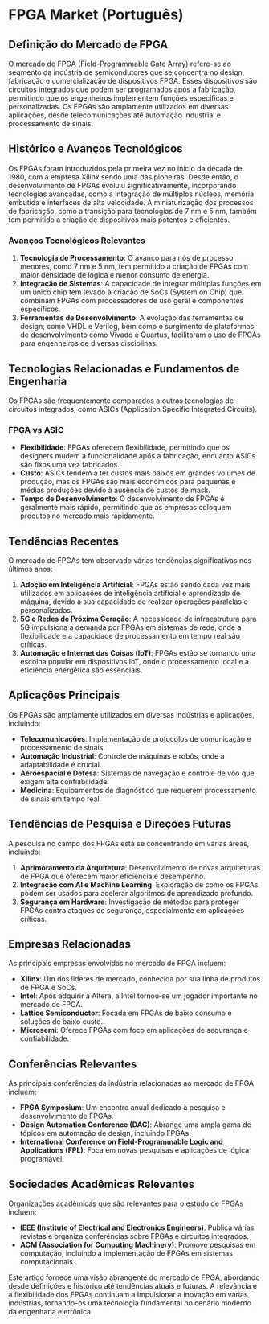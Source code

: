 # FPGA Market (Português)

## Definição do Mercado de FPGA

O mercado de FPGA (Field-Programmable Gate Array) refere-se ao segmento da indústria de semicondutores que se concentra no design, fabricação e comercialização de dispositivos FPGA. Esses dispositivos são circuitos integrados que podem ser programados após a fabricação, permitindo que os engenheiros implementem funções específicas e personalizadas. Os FPGAs são amplamente utilizados em diversas aplicações, desde telecomunicações até automação industrial e processamento de sinais.

## Histórico e Avanços Tecnológicos

Os FPGAs foram introduzidos pela primeira vez no início da década de 1980, com a empresa Xilinx sendo uma das pioneiras. Desde então, o desenvolvimento de FPGAs evoluiu significativamente, incorporando tecnologias avançadas, como a integração de múltiplos núcleos, memória embutida e interfaces de alta velocidade. A miniaturização dos processos de fabricação, como a transição para tecnologias de 7 nm e 5 nm, também tem permitido a criação de dispositivos mais potentes e eficientes.

### Avanços Tecnológicos Relevantes

1. **Tecnologia de Processamento**: O avanço para nós de processo menores, como 7 nm e 5 nm, tem permitido a criação de FPGAs com maior densidade de lógica e menor consumo de energia.
2. **Integração de Sistemas**: A capacidade de integrar múltiplas funções em um único chip tem levado à criação de SoCs (System on Chip) que combinam FPGAs com processadores de uso geral e componentes específicos.
3. **Ferramentas de Desenvolvimento**: A evolução das ferramentas de design, como VHDL e Verilog, bem como o surgimento de plataformas de desenvolvimento como Vivado e Quartus, facilitaram o uso de FPGAs para engenheiros de diversas disciplinas.

## Tecnologias Relacionadas e Fundamentos de Engenharia

Os FPGAs são frequentemente comparados a outras tecnologias de circuitos integrados, como ASICs (Application Specific Integrated Circuits). 

### FPGA vs ASIC

- **Flexibilidade**: FPGAs oferecem flexibilidade, permitindo que os designers mudem a funcionalidade após a fabricação, enquanto ASICs são fixos uma vez fabricados.
- **Custo**: ASICs tendem a ter custos mais baixos em grandes volumes de produção, mas os FPGAs são mais econômicos para pequenas e médias produções devido à ausência de custos de mask.
- **Tempo de Desenvolvimento**: O desenvolvimento de FPGAs é geralmente mais rápido, permitindo que as empresas coloquem produtos no mercado mais rapidamente.

## Tendências Recentes

O mercado de FPGAs tem observado várias tendências significativas nos últimos anos:

1. **Adoção em Inteligência Artificial**: FPGAs estão sendo cada vez mais utilizados em aplicações de inteligência artificial e aprendizado de máquina, devido à sua capacidade de realizar operações paralelas e personalizadas.
2. **5G e Redes de Próxima Geração**: A necessidade de infraestrutura para 5G impulsiona a demanda por FPGAs em sistemas de rede, onde a flexibilidade e a capacidade de processamento em tempo real são críticas.
3. **Automação e Internet das Coisas (IoT)**: FPGAs estão se tornando uma escolha popular em dispositivos IoT, onde o processamento local e a eficiência energética são essenciais.

## Aplicações Principais

Os FPGAs são amplamente utilizados em diversas indústrias e aplicações, incluindo:

- **Telecomunicações**: Implementação de protocolos de comunicação e processamento de sinais.
- **Automação Industrial**: Controle de máquinas e robôs, onde a adaptabilidade é crucial.
- **Aeroespacial e Defesa**: Sistemas de navegação e controle de vôo que exigem alta confiabilidade.
- **Medicina**: Equipamentos de diagnóstico que requerem processamento de sinais em tempo real.

## Tendências de Pesquisa e Direções Futuras

A pesquisa no campo dos FPGAs está se concentrando em várias áreas, incluindo:

1. **Aprimoramento da Arquitetura**: Desenvolvimento de novas arquiteturas de FPGA que oferecem maior eficiência e desempenho.
2. **Integração com AI e Machine Learning**: Exploração de como os FPGAs podem ser usados para acelerar algoritmos de aprendizado profundo.
3. **Segurança em Hardware**: Investigação de métodos para proteger FPGAs contra ataques de segurança, especialmente em aplicações críticas.

## Empresas Relacionadas

As principais empresas envolvidas no mercado de FPGA incluem:

- **Xilinx**: Um dos líderes de mercado, conhecida por sua linha de produtos de FPGA e SoCs.
- **Intel**: Após adquirir a Altera, a Intel tornou-se um jogador importante no mercado de FPGA.
- **Lattice Semiconductor**: Focada em FPGAs de baixo consumo e soluções de baixo custo.
- **Microsemi**: Oferece FPGAs com foco em aplicações de segurança e confiabilidade.

## Conferências Relevantes

As principais conferências da indústria relacionadas ao mercado de FPGA incluem:

- **FPGA Symposium**: Um encontro anual dedicado à pesquisa e desenvolvimento de FPGAs.
- **Design Automation Conference (DAC)**: Abrange uma ampla gama de tópicos em automação de design, incluindo FPGAs.
- **International Conference on Field-Programmable Logic and Applications (FPL)**: Foca em novas pesquisas e aplicações de lógica programável.

## Sociedades Acadêmicas Relevantes

Organizações acadêmicas que são relevantes para o estudo de FPGAs incluem:

- **IEEE (Institute of Electrical and Electronics Engineers)**: Publica várias revistas e organiza conferências sobre FPGAs e circuitos integrados.
- **ACM (Association for Computing Machinery)**: Promove pesquisas em computação, incluindo a implementação de FPGAs em sistemas computacionais.
  
Este artigo fornece uma visão abrangente do mercado de FPGA, abordando desde definições e histórico até tendências atuais e futuras. A relevância e a flexibilidade dos FPGAs continuam a impulsionar a inovação em várias indústrias, tornando-os uma tecnologia fundamental no cenário moderno da engenharia eletrônica.